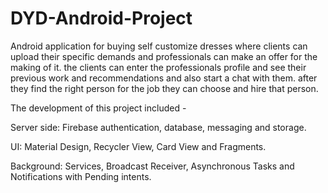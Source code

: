 # DYD-Android-Project

Android application for buying self customize dresses where clients can upload their specific demands and professionals can make an offer for the making of it.
the clients can enter the professionals profile and see their previous work and recommendations and also start a chat with them.
after they find the right person for the job they can choose and hire that person.

The development of this project included -

Server side: Firebase authentication, database, messaging and storage.

UI: Material Design, Recycler View, Card View and Fragments.

Background: Services, Broadcast Receiver, Asynchronous Tasks and Notifications with
Pending intents.
